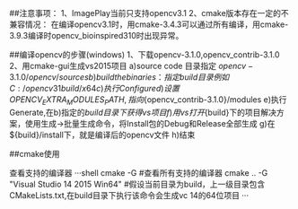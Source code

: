 ##注意事项：
1、ImagePlay当前只支持opencv3.1
2、cmake版本存在一定的不兼容情况：
    在编译opencv3.1时，用cmake-3.4.3可以通过所有编译，用cmake-3.9.3编译时opencv_bioinspired310时出现异常。

##编译opencv的步骤(windows)
1、下载opencv-3.1.0,opencv_contrib-3.1.0
2、用cmake-gui生成vs2015项目
    a)source code 目录指定 ${opencv-3.1.0}/opencv/sources
    b)build the binaries：指定build目录 例如 C:/opencv31build/x64
    c)执行Configure
    d)设置OPENCV_EXTRA_MODULES_PATH,指向${opencv_contrib-3.1.0}/modules
    e)执行Generate,在b)指定的${build}目录下获得vs项目
    f)用vs打开${build}下的项目解决方案，使用生成->批量生成命令，将Install包的Debug和Release全部生成
    g)在${build}/install下，就是编译后的opencv文件
    h)结束

##cmake使用

查看支持的编译器
···shell
cmake -G    #查看所有支持的编译器
cmake .. -G "Visual Studio 14 2015 Win64"   #假设当前目录为build，上一级目录包含CMakeLists.txt,在build目录下执行该命令会生成vc 14的64位项目
···
